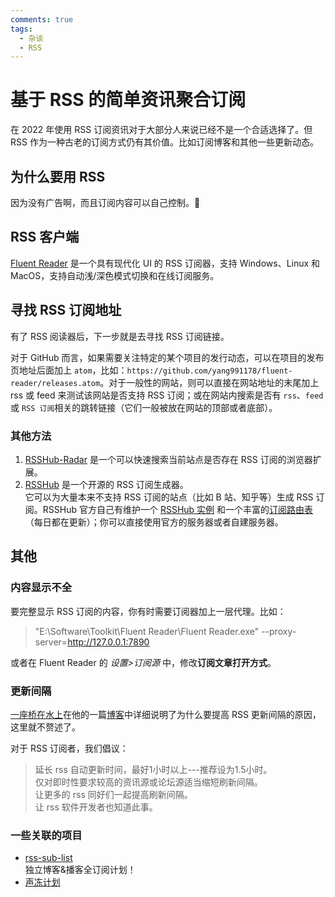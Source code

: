```yaml
---
comments: true
tags:
  - 杂谈
  - RSS
---
```


# 基于 RSS 的简单资讯聚合订阅

在 2022 年使用 RSS 订阅资讯对于大部分人来说已经不是一个合适选择了。但 RSS 作为一种古老的订阅方式仍有其价值。比如订阅博客和其他一些更新动态。

## 为什么要用 RSS

因为没有广告啊，而且订阅内容可以自己控制。🤣

## RSS 客户端

[Fluent Reader](https://github.com/yang991178/fluent-reader) 是一个具有现代化 UI 的 RSS 订阅器，支持 Windows、Linux 和 MacOS，支持自动浅/深色模式切换和在线订阅服务。

## 寻找 RSS 订阅地址

有了 RSS 阅读器后，下一步就是去寻找 RSS 订阅链接。

对于 GitHub 而言，如果需要关注特定的某个项目的发行动态，可以在项目的发布页地址后面加上 `atom`，比如：`https://github.com/yang991178/fluent-reader/releases.atom`。对于一般性的网站，则可以直接在网站地址的末尾加上 rss 或 feed 来测试该网站是否支持 RSS 订阅；或在网站内搜索是否有 `rss`、`feed` 或 `RSS 订阅`相关的跳转链接（它们一般被放在网站的顶部或者底部）。

### 其他方法

1. [RSSHub-Radar](https://github.com/DIYgod/RSSHub-Radar) 是一个可以快速搜索当前站点是否存在 RSS 订阅的浏览器扩展。
2. [RSSHub](https://docs.rsshub.app/) 是一个开源的 RSS 订阅生成器。  
    它可以为大量本来不支持 RSS 订阅的站点（比如 B 站、知乎等）生成 RSS 订阅。RSSHub 官方自己有维护一个 [RSSHub 实例](https://rsshub.app/) 和一个丰富的[订阅路由表](https://docs.rsshub.app/social-media.html)（每日都在更新）；你可以直接使用官方的服务器或者自建服务器。

## 其他

### 内容显示不全

要完整显示 RSS 订阅的内容，你有时需要订阅器加上一层代理。比如：

>"E:\Software\Toolkit\Fluent Reader\Fluent Reader.exe" --proxy-server=http://127.0.0.1:7890

或者在 Fluent Reader 的 *设置>订阅源* 中，修改**订阅文章打开方式**。

### 更新间隔

[一座桥在水上](https://github.com/yzqzss)在他的一篇[博客](https://blog.othing.xyz/archives/rss-refresh.html)中详细说明了为什么要提高 RSS 更新间隔的原因，这里就不赘述了。

对于 RSS 订阅者，我们倡议：

>延长 rss 自动更新时间，最好1小时以上---推荐设为1.5小时。  
>仅对即时性要求较高的资讯源或论坛源适当缩短刷新间隔。  
>让更多的 rss 同好们一起提高刷新间隔。  
>让 rss 软件开发者也知道此事。

### 一些关联的项目

- [rss-sub-list](https://github.com/saveweb/rss-list)  
    独立博客&播客全订阅计划！
- [声冻计划](https://blog.othing.xyz/archives/freeze_wave_project_start.html)